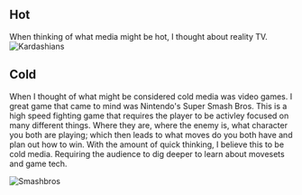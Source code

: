 ## Hot  
When thinking of what media might be hot, I thought about reality TV.   
![Kardashians](https://www.google.com/imgres?imgurl=https%3A%2F%2Fvariety.com%2Fwp-content%2Fuploads%2F2021%2F04%2FNUP_191633_0001.jpg%3Fw%3D1000&tbnid=u1YdYt0zsUnLTM&vet=12ahUKEwi40fb3tb2EAxUi2MkDHX4-BxwQMygCegQIARBb..i&imgrefurl=https%3A%2F%2Fvariety.com%2F2021%2Ftv%2Fnews%2Fandy-cohen-keeping-up-with-the-kardashians-reunion-1234945891%2F&docid=0jk0-eb9U0hSdM&w=1000&h=563&q=Keeping%20up%20with%20the%20kardashians&ved=2ahUKEwi40fb3tb2EAxUi2MkDHX4-BxwQMygCegQIARBb)
## Cold  
When I thought of what might be considered cold media was video games. I great game that came to mind was Nintendo's Super Smash Bros. This is a high speed fighting game that requires the player to be activley focused on many different things. Where they are, where the enemy is, what character you both are playing; which then leads to what moves do you both have and plan out how to win. With the amount of quick thinking, I believe this to be cold media. Requiring the audience to dig deeper to learn about movesets and game tech. 

![Smashbros]( )

